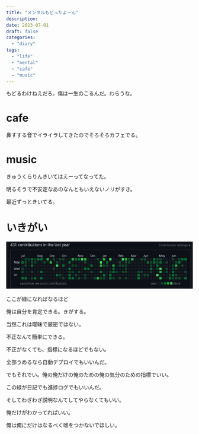 ```yaml
---
title: "メンタルもどったよーん"
description:
date: 2023-07-01
draft: false
categories:
  - "diary"
tags:
  - "life"
  - "mental"
  - "cafe"
  - "music"
---
```


もどるわけねえだろ。傷は一生のこるんだ。わらうな。

# cafe

鼻すする音でイライラしてきたのでそろそろカフェでる。

# music

きゅうくらりんきいてはえーってなってた。

明るそうで不安定なあのなんともいえないノリがすき。

最近ずっときいてる。

# いきがい

![github_kusa](https://raw.githubusercontent.com/wasuken/imgs/main/github_kusa.png "kusa")

ここが緑になればなるほど

俺は自分を肯定できる。きがする。

当然これは曖昧で厳密ではない。

不正なんて簡単にできる。

不正がなくても、指標になるほどでもない。

全部うめるなら自動デプロイでもいいんだ。

でもそれでい。俺の俺だけの俺のための俺の気分のための指標でいい。

この緑が日記でも進捗ログでもいいんだ。

そしてわざわざ説明なんてしてやらなくてもいい。

俺だけがわかってればいい。

俺は俺にだけはなるべく嘘をつかないでほしい。
